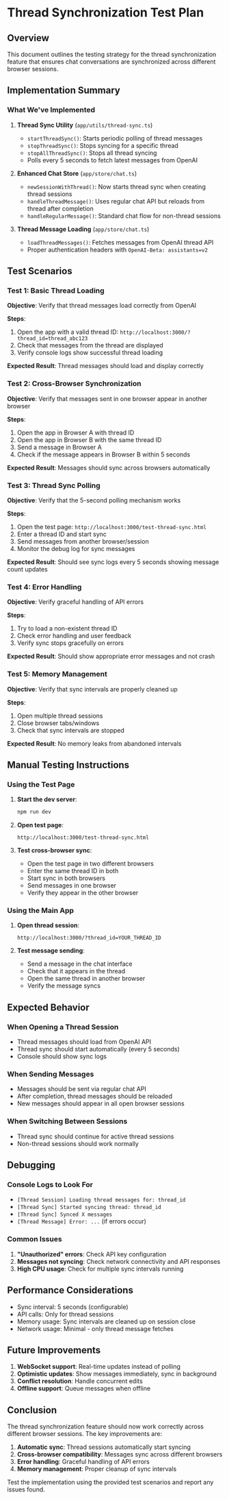 # Thread Synchronization Test Plan

## Overview
This document outlines the testing strategy for the thread synchronization feature that ensures chat conversations are synchronized across different browser sessions.

## Implementation Summary

### What We've Implemented

1. **Thread Sync Utility** (`app/utils/thread-sync.ts`)
   - `startThreadSync()`: Starts periodic polling of thread messages
   - `stopThreadSync()`: Stops syncing for a specific thread
   - `stopAllThreadSync()`: Stops all thread syncing
   - Polls every 5 seconds to fetch latest messages from OpenAI

2. **Enhanced Chat Store** (`app/store/chat.ts`)
   - `newSessionWithThread()`: Now starts thread sync when creating thread sessions
   - `handleThreadMessage()`: Uses regular chat API but reloads from thread after completion
   - `handleRegularMessage()`: Standard chat flow for non-thread sessions

3. **Thread Message Loading** (`app/store/chat.ts`)
   - `loadThreadMessages()`: Fetches messages from OpenAI thread API
   - Proper authentication headers with `OpenAI-Beta: assistants=v2`

## Test Scenarios

### Test 1: Basic Thread Loading
**Objective**: Verify that thread messages load correctly from OpenAI

**Steps**:
1. Open the app with a valid thread ID: `http://localhost:3000/?thread_id=thread_abc123`
2. Check that messages from the thread are displayed
3. Verify console logs show successful thread loading

**Expected Result**: Thread messages should load and display correctly

### Test 2: Cross-Browser Synchronization
**Objective**: Verify that messages sent in one browser appear in another browser

**Steps**:
1. Open the app in Browser A with thread ID
2. Open the app in Browser B with the same thread ID
3. Send a message in Browser A
4. Check if the message appears in Browser B within 5 seconds

**Expected Result**: Messages should sync across browsers automatically

### Test 3: Thread Sync Polling
**Objective**: Verify that the 5-second polling mechanism works

**Steps**:
1. Open the test page: `http://localhost:3000/test-thread-sync.html`
2. Enter a thread ID and start sync
3. Send messages from another browser/session
4. Monitor the debug log for sync messages

**Expected Result**: Should see sync logs every 5 seconds showing message count updates

### Test 4: Error Handling
**Objective**: Verify graceful handling of API errors

**Steps**:
1. Try to load a non-existent thread ID
2. Check error handling and user feedback
3. Verify sync stops gracefully on errors

**Expected Result**: Should show appropriate error messages and not crash

### Test 5: Memory Management
**Objective**: Verify that sync intervals are properly cleaned up

**Steps**:
1. Open multiple thread sessions
2. Close browser tabs/windows
3. Check that sync intervals are stopped

**Expected Result**: No memory leaks from abandoned intervals

## Manual Testing Instructions

### Using the Test Page

1. **Start the dev server**:
   ```bash
   npm run dev
   ```

2. **Open test page**:
   ```
   http://localhost:3000/test-thread-sync.html
   ```

3. **Test cross-browser sync**:
   - Open the test page in two different browsers
   - Enter the same thread ID in both
   - Start sync in both browsers
   - Send messages in one browser
   - Verify they appear in the other browser

### Using the Main App

1. **Open thread session**:
   ```
   http://localhost:3000/?thread_id=YOUR_THREAD_ID
   ```

2. **Test message sending**:
   - Send a message in the chat interface
   - Check that it appears in the thread
   - Open the same thread in another browser
   - Verify the message syncs

## Expected Behavior

### When Opening a Thread Session
- Thread messages should load from OpenAI API
- Thread sync should start automatically (every 5 seconds)
- Console should show sync logs

### When Sending Messages
- Messages should be sent via regular chat API
- After completion, thread messages should be reloaded
- New messages should appear in all open browser sessions

### When Switching Between Sessions
- Thread sync should continue for active thread sessions
- Non-thread sessions should work normally

## Debugging

### Console Logs to Look For
- `[Thread Session] Loading thread messages for: thread_id`
- `[Thread Sync] Started syncing thread: thread_id`
- `[Thread Sync] Synced X messages`
- `[Thread Message] Error: ...` (if errors occur)

### Common Issues
1. **"Unauthorized" errors**: Check API key configuration
2. **Messages not syncing**: Check network connectivity and API responses
3. **High CPU usage**: Check for multiple sync intervals running

## Performance Considerations

- Sync interval: 5 seconds (configurable)
- API calls: Only for thread sessions
- Memory usage: Sync intervals are cleaned up on session close
- Network usage: Minimal - only thread message fetches

## Future Improvements

1. **WebSocket support**: Real-time updates instead of polling
2. **Optimistic updates**: Show messages immediately, sync in background
3. **Conflict resolution**: Handle concurrent edits
4. **Offline support**: Queue messages when offline

## Conclusion

The thread synchronization feature should now work correctly across different browser sessions. The key improvements are:

1. **Automatic sync**: Thread sessions automatically start syncing
2. **Cross-browser compatibility**: Messages sync across different browsers
3. **Error handling**: Graceful handling of API errors
4. **Memory management**: Proper cleanup of sync intervals

Test the implementation using the provided test scenarios and report any issues found. 